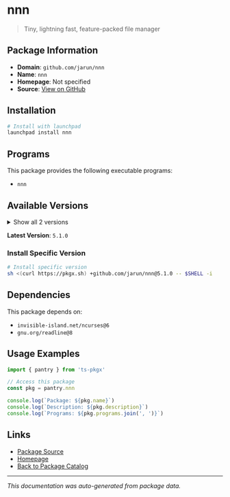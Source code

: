 # nnn

> Tiny, lightning fast, feature-packed file manager

## Package Information

- **Domain**: `github.com/jarun/nnn`
- **Name**: `nnn`
- **Homepage**: Not specified
- **Source**: [View on GitHub](https://github.com/pkgxdev/pantry/tree/main/projects/github.com/jarun/nnn/package.yml)

## Installation

```bash
# Install with launchpad
launchpad install nnn
```

## Programs

This package provides the following executable programs:

- `nnn`

## Available Versions

<details>
<summary>Show all 2 versions</summary>

- `5.1.0`, `5.0.0`

</details>

**Latest Version**: `5.1.0`

### Install Specific Version

```bash
# Install specific version
sh <(curl https://pkgx.sh) +github.com/jarun/nnn@5.1.0 -- $SHELL -i
```

## Dependencies

This package depends on:

- `invisible-island.net/ncurses@6`
- `gnu.org/readline@8`

## Usage Examples

```typescript
import { pantry } from 'ts-pkgx'

// Access this package
const pkg = pantry.nnn

console.log(`Package: ${pkg.name}`)
console.log(`Description: ${pkg.description}`)
console.log(`Programs: ${pkg.programs.join(', ')}`)
```

## Links

- [Package Source](https://github.com/pkgxdev/pantry/tree/main/projects/github.com/jarun/nnn/package.yml)
- [Homepage](#)
- [Back to Package Catalog](../package-catalog.md)

---

*This documentation was auto-generated from package data.*
